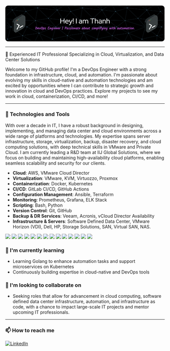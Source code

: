 ![Header](./thanh-github-image.png)

---

🌟 Experienced IT Professional Specializing in Cloud, Virtualization, and Data Center Solutions

Welcome to my GitHub profile! I'm a DevOps Engineer with a strong foundation in infrastructure, cloud, and automation. I'm passionate about evolving my skills in cloud-native and automation technologies and am excited by opportunities where I can contribute to strategic growth and innovation in cloud and DevOps practices. Explore my projects to see my work in cloud, containerization, CI/CD, and more!

---

### 🔧 Technologies and Tools

With over a decade in IT, I have a robust background in designing, implementing, and managing data center and cloud environments across a wide range of platforms and technologies. My expertise spans server infrastructure, storage, virtualization, backup, disaster recovery, and cloud computing solutions, with deep technical skills in VMware and Private Cloud. I am currently leading a R&D team at IIJ Global Solutions, where we focus on building and maintaining high-availability cloud platforms, enabling seamless scalability and security for our clients.

- **Cloud**: AWS, VMware Cloud Director
- **Virtualization**: VMware, KVM, Virtuozzo, Proxmox
- **Containerization**: Docker, Kubernetes
- **CI/CD**: GitLab CI/CD, GitHub Actions
- **Configuration Management**: Ansible, Terraform
- **Monitoring**: Prometheus, Grafana, ELK Stack
- **Scripting**: Bash, Python
- **Version Control**: Git, GitHub
- **Backup & DR Services**: Veeam, Acronis, vCloud Director Availability 
- **Infrastructure & Servers**: Software Defined Data Center,  VMware Horizon (VDI), Dell, HP, Storage Solutions, SAN, Virtual SAN, NAS.

[![](https://img.shields.io/badge/Amazon_AWS-FF9900?style=for-the-badge&logo=amazonaws&logoColor=white)](https://aws.amazon.com/)
[![](https://img.shields.io/badge/VMware-607078?style=for-the-badge&logo=vmware&logoColor=white)](https://www.vmware.com/)
[![](https://img.shields.io/badge/KVM-000000?style=for-the-badge&logo=linux&logoColor=white)](https://www.linux-kvm.org/)
[![](https://img.shields.io/badge/Docker-2CA5E0?style=for-the-badge&logo=docker&logoColor=white)](https://www.docker.com/)
[![](https://img.shields.io/badge/Kubernetes-326CE5?style=for-the-badge&logo=kubernetes&logoColor=white)](https://kubernetes.io/)
[![](https://img.shields.io/badge/GitLab_CI/CD-FC6D26?style=for-the-badge&logo=gitlab&logoColor=white)](https://about.gitlab.com/)
[![](https://img.shields.io/badge/GitHub_Actions-2088FF?style=for-the-badge&logo=githubactions&logoColor=white)](https://github.com/features/actions)
[![](https://img.shields.io/badge/Ansible-EE0000?style=for-the-badge&logo=ansible&logoColor=white)](https://www.ansible.com/)
[![](https://img.shields.io/badge/Terraform-7B42BC?style=for-the-badge&logo=terraform&logoColor=white)](https://www.terraform.io/)
[![](https://img.shields.io/badge/Prometheus-E6522C?style=for-the-badge&logo=prometheus&logoColor=white)](https://prometheus.io/)
[![](https://img.shields.io/badge/Grafana-F46800?style=for-the-badge&logo=grafana&logoColor=white)](https://grafana.com/)
[![](https://img.shields.io/badge/ELK_Stack-005571?style=for-the-badge&logo=elastic&logoColor=white)](https://www.elastic.co/what-is/elk-stack)
[![](https://img.shields.io/badge/Bash-4EAA25?style=for-the-badge&logo=gnubash&logoColor=white)](https://www.gnu.org/software/bash/)
[![](https://img.shields.io/badge/Python-3776AB?style=for-the-badge&logo=python&logoColor=white)](https://www.python.org/)

### 🌱 I'm currently learning

- Learning Golang to enhance automation tasks and support microservices on Kubernetes
- Continuously building expertise in cloud-native and DevOps tools

### 👯 I'm looking to collaborate on

- Seeking roles that allow for advancement in cloud computing, software defined data center infrastructure, automation, and infrastructure as code, with a chance to impact large-scale IT projects and mentor upcoming IT professionals.

---

### 📫 How to reach me

[![LinkedIn](https://img.shields.io/badge/LinkedIn-0077B5?style=for-the-badge&logo=linkedin&logoColor=white)](https://www.linkedin.com/in/duong-van-thanh-8b368521b)
